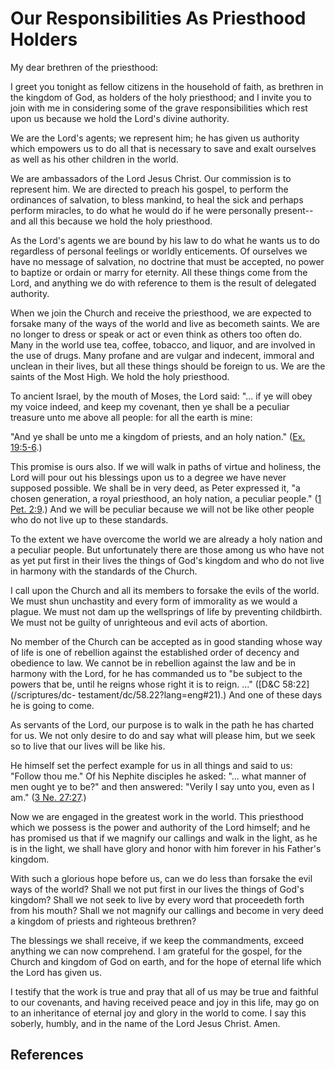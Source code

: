 # Our Responsibilities As Priesthood Holders

My dear brethren of the priesthood:

I greet you tonight as fellow citizens in the household of faith, as brethren
in the kingdom of God, as holders of the holy priesthood; and I invite you to
join with me in considering some of the grave responsibilities which rest upon
us because we hold the Lord's divine authority.

We are the Lord's agents; we represent him; he has given us authority which
empowers us to do all that is necessary to save and exalt ourselves as well as
his other children in the world.

We are ambassadors of the Lord Jesus Christ. Our commission is to represent
him. We are directed to preach his gospel, to perform the ordinances of
salvation, to bless mankind, to heal the sick and perhaps perform miracles, to
do what he would do if he were personally present--and all this because we
hold the holy priesthood.

As the Lord's agents we are bound by his law to do what he wants us to do
regardless of personal feelings or worldly enticements. Of ourselves we have
no message of salvation, no doctrine that must be accepted, no power to
baptize or ordain or marry for eternity. All these things come from the Lord,
and anything we do with reference to them is the result of delegated
authority.

When we join the Church and receive the priesthood, we are expected to forsake
many of the ways of the world and live as becometh saints. We are no longer to
dress or speak or act or even think as others too often do. Many in the world
use tea, coffee, tobacco, and liquor, and are involved in the use of drugs.
Many profane and are vulgar and indecent, immoral and unclean in their lives,
but all these things should be foreign to us. We are the saints of the Most
High. We hold the holy priesthood.

To ancient Israel, by the mouth of Moses, the Lord said: "... if ye will obey my
voice indeed, and keep my covenant, then ye shall be a peculiar treasure unto
me above all people: for all the earth is mine:

"And ye shall be unto me a kingdom of priests, and an holy nation." ([Ex.
19:5-6](/scriptures/ot/ex/19.5-6?lang=eng#4).)

This promise is ours also. If we will walk in paths of virtue and holiness,
the Lord will pour out his blessings upon us to a degree we have never
supposed possible. We shall be in very deed, as Peter expressed it, "a chosen
generation, a royal priesthood, an holy nation, a peculiar people." ([1 Pet.
2:9](/scriptures/nt/1-pet/2.9?lang=eng#8).) And we will be peculiar because we
will not be like other people who do not live up to these standards.

To the extent we have overcome the world we are already a holy nation and a
peculiar people. But unfortunately there are those among us who have not as
yet put first in their lives the things of God's kingdom and who do not live
in harmony with the standards of the Church.

I call upon the Church and all its members to forsake the evils of the world.
We must shun unchastity and every form of immorality as we would a plague. We
must not dam up the wellsprings of life by preventing childbirth. We must not
be guilty of unrighteous and evil acts of abortion.

No member of the Church can be accepted as in good standing whose way of life
is one of rebellion against the established order of decency and obedience to
law. We cannot be in rebellion against the law and be in harmony with the
Lord, for he has commanded us to "be subject to the powers that be, until he
reigns whose right it is to reign. ..." ([D&amp;C 58:22](/scriptures/dc-
testament/dc/58.22?lang=eng#21).) And one of these days he is going to come.

As servants of the Lord, our purpose is to walk in the path he has charted for
us. We not only desire to do and say what will please him, but we seek so to
live that our lives will be like his.

He himself set the perfect example for us in all things and said to us:
"Follow thou me." Of his Nephite disciples he asked: "... what manner of men
ought ye to be?" and then answered: "Verily I say unto you, even as I am." ([3
Ne. 27:27](/scriptures/bofm/3-ne/27.27?lang=eng#26).)

Now we are engaged in the greatest work in the world. This priesthood which we
possess is the power and authority of the Lord himself; and he has promised us
that if we magnify our callings and walk in the light, as he is in the light,
we shall have glory and honor with him forever in his Father's kingdom.

With such a glorious hope before us, can we do less than forsake the evil ways
of the world? Shall we not put first in our lives the things of God's kingdom?
Shall we not seek to live by every word that proceedeth forth from his mouth?
Shall we not magnify our callings and become in very deed a kingdom of priests
and righteous brethren?

The blessings we shall receive, if we keep the commandments, exceed anything
we can now comprehend. I am grateful for the gospel, for the Church and
kingdom of God on earth, and for the hope of eternal life which the Lord has
given us.

I testify that the work is true and pray that all of us may be true and
faithful to our covenants, and having received peace and joy in this life, may
go on to an inheritance of eternal joy and glory in the world to come. I say
this soberly, humbly, and in the name of the Lord Jesus Christ. Amen.

## References

